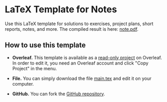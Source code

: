 # LaTeX Template for Notes

Use this LaTeX template for solutions to exercises, project plans, short reports, notes, and more.
The compiled result is here: [note.pdf](https://github.com/goethe-tcs/note-template/releases/download/latest/note.pdf).

## How to use this template

- **Overleaf.** This template is available as a [read-only project](https://www.overleaf.com/read/bbxtmsfhsfkv) on Overleaf. In order to edit it, you need an Overleaf account and click "Copy Project" in the menu.

- **File.** You can simply download the file [main.tex](https://raw.githubusercontent.com/goethe-tcs/note-template/main/main.tex) and edit it on your computer.

- **GitHub.** You can fork the [GitHub repository](https://github.com/goethe-tcs/note-template).
